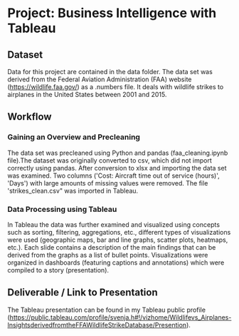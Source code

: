 # Project: Business Intelligence with Tableau

## Dataset

Data for this project are contained in the data folder. The data set was derived from the Federal Aviation Administration (FAA) website (https://wildlife.faa.gov/) as a .numbers file. It deals with wildlife strikes to airplanes in the United States between 2001 and 2015.

## Workflow

### Gaining an Overview and Precleaning
The data set was precleaned using Python and pandas (faa_cleaning.ipynb file).The dataset was originally converted to csv, which did not import correctly using pandas. After conversion to xlsx and importing the data set was examined. Two columns ('Cost: Aircraft time out of service (hours)', 'Days') with large amounts of missing values were removed. The file 'strikes_clean.csv" was imported in Tableau.

### Data Processing using Tableau
In Tableau the data was further examined and visualized using concepts such as sorting, filtering, aggregations, etc., different types of visualizations were used (geographic maps, bar and line graphs, scatter plots, heatmaps, etc.). Each slide contains a description of the main findings that can be derived from the graphs as a list of bullet points. Visualizations were organized in dashboards (featuring captions and annotations) which were compiled to a story (presentation).

## Deliverable / Link to Presentation

The Tableau presentation can be found in my Tableau public profile (https://public.tableau.com/profile/svenja.h#!/vizhome/Wildlifevs_Airplanes-InsightsderivedfromtheFFAWildlifeStrikeDatabase/Presention).
